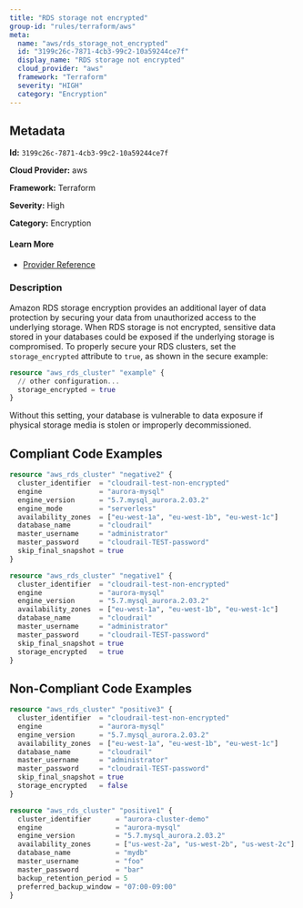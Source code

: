 ```yaml
---
title: "RDS storage not encrypted"
group-id: "rules/terraform/aws"
meta:
  name: "aws/rds_storage_not_encrypted"
  id: "3199c26c-7871-4cb3-99c2-10a59244ce7f"
  display_name: "RDS storage not encrypted"
  cloud_provider: "aws"
  framework: "Terraform"
  severity: "HIGH"
  category: "Encryption"
---
```

## Metadata

**Id:** `3199c26c-7871-4cb3-99c2-10a59244ce7f`

**Cloud Provider:** aws

**Framework:** Terraform

**Severity:** High

**Category:** Encryption

#### Learn More

 - [Provider Reference](https://registry.terraform.io/providers/hashicorp/aws/latest/docs/resources/rds_cluster#storage_encrypted)

### Description

 Amazon RDS storage encryption provides an additional layer of data protection by securing your data from unauthorized access to the underlying storage. When RDS storage is not encrypted, sensitive data stored in your databases could be exposed if the underlying storage is compromised. To properly secure your RDS clusters, set the `storage_encrypted` attribute to `true`, as shown in the secure example:

```terraform
resource "aws_rds_cluster" "example" {
  // other configuration...
  storage_encrypted = true
}
```

Without this setting, your database is vulnerable to data exposure if physical storage media is stolen or improperly decommissioned.


## Compliant Code Examples
```terraform
resource "aws_rds_cluster" "negative2" {
  cluster_identifier  = "cloudrail-test-non-encrypted"
  engine              = "aurora-mysql"
  engine_version      = "5.7.mysql_aurora.2.03.2"
  engine_mode         = "serverless"
  availability_zones  = ["eu-west-1a", "eu-west-1b", "eu-west-1c"]
  database_name       = "cloudrail"
  master_username     = "administrator"
  master_password     = "cloudrail-TEST-password"
  skip_final_snapshot = true
}

```

```terraform
resource "aws_rds_cluster" "negative1" {
  cluster_identifier  = "cloudrail-test-non-encrypted"
  engine              = "aurora-mysql"
  engine_version      = "5.7.mysql_aurora.2.03.2"
  availability_zones  = ["eu-west-1a", "eu-west-1b", "eu-west-1c"]
  database_name       = "cloudrail"
  master_username     = "administrator"
  master_password     = "cloudrail-TEST-password"
  skip_final_snapshot = true
  storage_encrypted   = true
}

```
## Non-Compliant Code Examples
```terraform
resource "aws_rds_cluster" "positive3" {
  cluster_identifier  = "cloudrail-test-non-encrypted"
  engine              = "aurora-mysql"
  engine_version      = "5.7.mysql_aurora.2.03.2"
  availability_zones  = ["eu-west-1a", "eu-west-1b", "eu-west-1c"]
  database_name       = "cloudrail"
  master_username     = "administrator"
  master_password     = "cloudrail-TEST-password"
  skip_final_snapshot = true
  storage_encrypted   = false
}

```

```terraform
resource "aws_rds_cluster" "positive1" {
  cluster_identifier      = "aurora-cluster-demo"
  engine                  = "aurora-mysql"
  engine_version          = "5.7.mysql_aurora.2.03.2"
  availability_zones      = ["us-west-2a", "us-west-2b", "us-west-2c"]
  database_name           = "mydb"
  master_username         = "foo"
  master_password         = "bar"
  backup_retention_period = 5
  preferred_backup_window = "07:00-09:00"
}

```